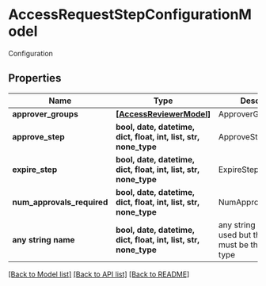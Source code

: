 # AccessRequestStepConfigurationModel

Configuration

## Properties
Name | Type | Description | Notes
------------ | ------------- | ------------- | -------------
**approver_groups** | [**[AccessReviewerModel]**](AccessReviewerModel.md) | ApproverGroups | [optional] 
**approve_step** | **bool, date, datetime, dict, float, int, list, str, none_type** | ApproveStep | [optional] 
**expire_step** | **bool, date, datetime, dict, float, int, list, str, none_type** | ExpireStep | [optional] 
**num_approvals_required** | **bool, date, datetime, dict, float, int, list, str, none_type** | NumApprovalsRequired | [optional] 
**any string name** | **bool, date, datetime, dict, float, int, list, str, none_type** | any string name can be used but the value must be the correct type | [optional]

[[Back to Model list]](../README.md#documentation-for-models) [[Back to API list]](../README.md#documentation-for-api-endpoints) [[Back to README]](../README.md)



